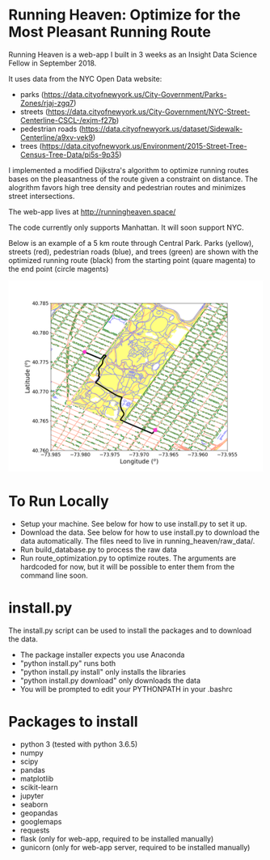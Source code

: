 # Running Heaven: Optimize for the Most Pleasant Running Route

Running Heaven is a web-app I built in 3 weeks as an Insight Data Science Fellow in September 2018.

It uses data from the NYC Open Data website:
  * parks (https://data.cityofnewyork.us/City-Government/Parks-Zones/rjaj-zgq7)
  * streets (https://data.cityofnewyork.us/City-Government/NYC-Street-Centerline-CSCL-/exjm-f27b)
  * pedestrian roads (https://data.cityofnewyork.us/dataset/Sidewalk-Centerline/a9xv-vek9)
  * trees (https://data.cityofnewyork.us/Environment/2015-Street-Tree-Census-Tree-Data/pi5s-9p35)

I implemented a modified Dijkstra's algorithm to optimize running routes bases on the pleasantness of the route given a constraint on distance. The alogrithm favors high tree density and pedestrian routes and minimizes street intersections.

The web-app lives at http://runningheaven.space/

The code currently only supports Manhattan. It will soon support NYC.

Below is an example of a 5 km route through Central Park. Parks (yellow), streets (red), pedestrian roads (blue), and trees (green) are shown with the optimized running route (black) from the starting point (quare magenta) to the end point (circle magents)

<p align='center'>
<img src='figures/example_route.png' width='650'>
</p>


# To Run Locally
  * Setup your machine. See below for how to use install.py to set it up.
  * Download the data. See below for how to use install.py to download the data automatically. The files need to live in running_heaven/raw_data/.
  * Run build_database.py to process the raw data
  * Run route_optimization.py to optimize routes. The arguments are hardcoded for now, but it will be possible to enter them from the command line soon.

# install.py
The install.py script can be used to install the packages and to download the data.
  * The package installer expects you use Anaconda
  * "python install.py" runs both
  * "python install.py install" only installs the libraries
  * "python install.py download" only downloads the data
  * You will be prompted to edit your PYTHONPATH in your .bashrc

# Packages to install
  * python 3 (tested with python 3.6.5)
  * numpy
  * scipy
  * pandas
  * matplotlib
  * scikit-learn
  * jupyter
  * seaborn
  * geopandas
  * googlemaps
  * requests
  * flask (only for web-app, required to be installed manually)
  * gunicorn (only for web-app server, required to be installed manually)
